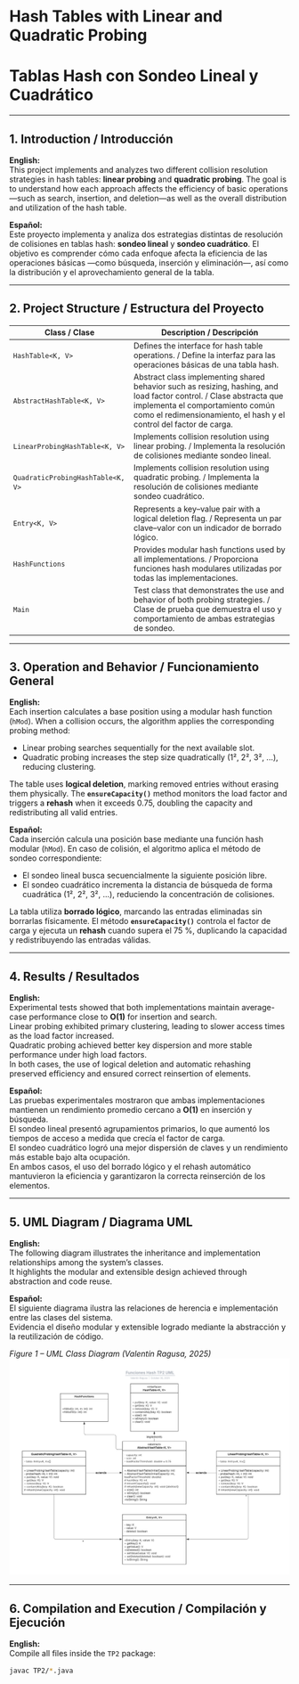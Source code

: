 #  Hash Tables with Linear and Quadratic Probing
#  Tablas Hash con Sondeo Lineal y Cuadrático

---

## 1. Introduction / Introducción

**English:**  
This project implements and analyzes two different collision resolution strategies in hash tables: **linear probing** and **quadratic probing**. The goal is to understand how each approach affects the efficiency of basic operations—such as search, insertion, and deletion—as well as the overall distribution and utilization of the hash table.

**Español:**  
Este proyecto implementa y analiza dos estrategias distintas de resolución de colisiones en tablas hash: **sondeo lineal** y **sondeo cuadrático**. El objetivo es comprender cómo cada enfoque afecta la eficiencia de las operaciones básicas —como búsqueda, inserción y eliminación—, así como la distribución y el aprovechamiento general de la tabla.

---

## 2. Project Structure / Estructura del Proyecto

| Class / Clase | Description / Descripción |
|----------------|---------------------------|
| `HashTable<K, V>` | Defines the interface for hash table operations. / Define la interfaz para las operaciones básicas de una tabla hash. |
| `AbstractHashTable<K, V>` | Abstract class implementing shared behavior such as resizing, hashing, and load factor control. / Clase abstracta que implementa el comportamiento común como el redimensionamiento, el hash y el control del factor de carga. |
| `LinearProbingHashTable<K, V>` | Implements collision resolution using linear probing. / Implementa la resolución de colisiones mediante sondeo lineal. |
| `QuadraticProbingHashTable<K, V>` | Implements collision resolution using quadratic probing. / Implementa la resolución de colisiones mediante sondeo cuadrático. |
| `Entry<K, V>` | Represents a key–value pair with a logical deletion flag. / Representa un par clave–valor con un indicador de borrado lógico. |
| `HashFunctions` | Provides modular hash functions used by all implementations. / Proporciona funciones hash modulares utilizadas por todas las implementaciones. |
| `Main` | Test class that demonstrates the use and behavior of both probing strategies. / Clase de prueba que demuestra el uso y comportamiento de ambas estrategias de sondeo. |

---

## 3. Operation and Behavior / Funcionamiento General

**English:**  
Each insertion calculates a base position using a modular hash function (`hMod`). When a collision occurs, the algorithm applies the corresponding probing method:
- Linear probing searches sequentially for the next available slot.
- Quadratic probing increases the step size quadratically (1², 2², 3², ...), reducing clustering.

The table uses **logical deletion**, marking removed entries without erasing them physically. The **`ensureCapacity()`** method monitors the load factor and triggers a **rehash** when it exceeds 0.75, doubling the capacity and redistributing all valid entries.

**Español:**  
Cada inserción calcula una posición base mediante una función hash modular (`hMod`). En caso de colisión, el algoritmo aplica el método de sondeo correspondiente:
- El sondeo lineal busca secuencialmente la siguiente posición libre.
- El sondeo cuadrático incrementa la distancia de búsqueda de forma cuadrática (1², 2², 3², ...), reduciendo la concentración de colisiones.

La tabla utiliza **borrado lógico**, marcando las entradas eliminadas sin borrarlas físicamente. El método **`ensureCapacity()`** controla el factor de carga y ejecuta un **rehash** cuando supera el 75 %, duplicando la capacidad y redistribuyendo las entradas válidas.

---

## 4. Results / Resultados

**English:**  
Experimental tests showed that both implementations maintain average-case performance close to **O(1)** for insertion and search.  
Linear probing exhibited primary clustering, leading to slower access times as the load factor increased.  
Quadratic probing achieved better key dispersion and more stable performance under high load factors.  
In both cases, the use of logical deletion and automatic rehashing preserved efficiency and ensured correct reinsertion of elements.

**Español:**  
Las pruebas experimentales mostraron que ambas implementaciones mantienen un rendimiento promedio cercano a **O(1)** en inserción y búsqueda.  
El sondeo lineal presentó agrupamientos primarios, lo que aumentó los tiempos de acceso a medida que crecía el factor de carga.  
El sondeo cuadrático logró una mejor dispersión de claves y un rendimiento más estable bajo alta ocupación.  
En ambos casos, el uso del borrado lógico y el rehash automático mantuvieron la eficiencia y garantizaron la correcta reinserción de los elementos.

---

## 5. UML Diagram / Diagrama UML

**English:**  
The following diagram illustrates the inheritance and implementation relationships among the system’s classes.  
It highlights the modular and extensible design achieved through abstraction and code reuse.

**Español:**  
El siguiente diagrama ilustra las relaciones de herencia e implementación entre las clases del sistema.  
Evidencia el diseño modular y extensible logrado mediante la abstracción y la reutilización de código.

*Figure 1 – UML Class Diagram (Valentín Ragusa, 2025)*  
![UML Diagram](./UML.png)

---

## 6. Compilation and Execution / Compilación y Ejecución

**English:**  
Compile all files inside the `TP2` package:
```bash
javac TP2/*.java
